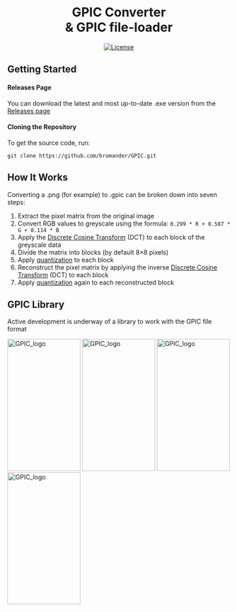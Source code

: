 <div align="center">
  <h1>GPIC Converter<br>
    &
    GPIC file-loader</h1>
  
  [![License](https://img.shields.io/github/license/bromander/GPIC?style=for-the-badge)](https://github.com/bromander/GPIC/blob/master/LICENSE)
</div>


## Getting Started
#### Releases Page

You can download the latest and most up-to-date .exe version from the [Releases page](https://github.com/bromander/GPIC/releases/tag/release)

#### Cloning the Repository

To get the source code, run:
```
git clone https://github.com/bromander/GPIC.git
```

## How It Works
Converting a .png (for example) to .gpic can be broken down into seven steps:
1. Extract the pixel matrix from the original image
2. Convert RGB values to greyscale using the formula: `0.299 * R + 0.587 * G + 0.114 * B`
3. Apply the [Discrete Cosine Transform](https://en.wikipedia.org/wiki/Discrete_cosine_transform) (DCT) to each block of the greyscale data
4. Divide the matrix into blocks (by default 8×8 pixels)
5. Apply [quantization](https://en.wikipedia.org/wiki/Quantization_(image_processing)) to each block
6. Reconstruct the pixel matrix by applying the inverse [Discrete Cosine Transform](https://en.wikipedia.org/wiki/Discrete_cosine_transform) (DCT) to each block
7. Apply [quantization](https://en.wikipedia.org/wiki/Quantization_(image_processing)) again to each reconstructed block

## GPIC Library
Active development is underway of a library to work with the GPIC file format

<img width="165" height="298" alt="GPIC_logo" src="https://github.com/user-attachments/assets/5e58c174-ab11-4d81-baaa-660e4d318749" /> <img width="165" height="298" alt="GPIC_logo" src="https://github.com/user-attachments/assets/5e58c174-ab11-4d81-baaa-660e4d318749" /> <img width="165" height="298" alt="GPIC_logo" src="https://github.com/user-attachments/assets/5e58c174-ab11-4d81-baaa-660e4d318749" /> <img width="165" height="298" alt="GPIC_logo" src="https://github.com/user-attachments/assets/5e58c174-ab11-4d81-baaa-660e4d318749" />
